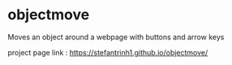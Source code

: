 # objectmove
Moves an object around a webpage with buttons and arrow keys

project page link :  https://stefantrinh1.github.io/objectmove/